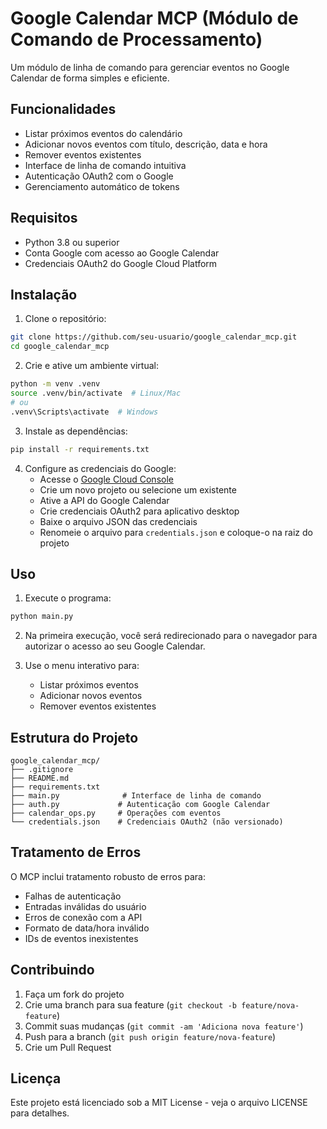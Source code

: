 # Google Calendar MCP (Módulo de Comando de Processamento)

Um módulo de linha de comando para gerenciar eventos no Google Calendar de forma simples e eficiente.

## Funcionalidades

- Listar próximos eventos do calendário
- Adicionar novos eventos com título, descrição, data e hora
- Remover eventos existentes
- Interface de linha de comando intuitiva
- Autenticação OAuth2 com o Google
- Gerenciamento automático de tokens

## Requisitos

- Python 3.8 ou superior
- Conta Google com acesso ao Google Calendar
- Credenciais OAuth2 do Google Cloud Platform

## Instalação

1. Clone o repositório:
```bash
git clone https://github.com/seu-usuario/google_calendar_mcp.git
cd google_calendar_mcp
```

2. Crie e ative um ambiente virtual:
```bash
python -m venv .venv
source .venv/bin/activate  # Linux/Mac
# ou
.venv\Scripts\activate  # Windows
```

3. Instale as dependências:
```bash
pip install -r requirements.txt
```

4. Configure as credenciais do Google:
   - Acesse o [Google Cloud Console](https://console.cloud.google.com)
   - Crie um novo projeto ou selecione um existente
   - Ative a API do Google Calendar
   - Crie credenciais OAuth2 para aplicativo desktop
   - Baixe o arquivo JSON das credenciais
   - Renomeie o arquivo para `credentials.json` e coloque-o na raiz do projeto

## Uso

1. Execute o programa:
```bash
python main.py
```

2. Na primeira execução, você será redirecionado para o navegador para autorizar o acesso ao seu Google Calendar.

3. Use o menu interativo para:
   - Listar próximos eventos
   - Adicionar novos eventos
   - Remover eventos existentes

## Estrutura do Projeto

```
google_calendar_mcp/
├── .gitignore
├── README.md
├── requirements.txt
├── main.py              # Interface de linha de comando
├── auth.py             # Autenticação com Google Calendar
├── calendar_ops.py     # Operações com eventos
└── credentials.json    # Credenciais OAuth2 (não versionado)
```

## Tratamento de Erros

O MCP inclui tratamento robusto de erros para:
- Falhas de autenticação
- Entradas inválidas do usuário
- Erros de conexão com a API
- Formato de data/hora inválido
- IDs de eventos inexistentes

## Contribuindo

1. Faça um fork do projeto
2. Crie uma branch para sua feature (`git checkout -b feature/nova-feature`)
3. Commit suas mudanças (`git commit -am 'Adiciona nova feature'`)
4. Push para a branch (`git push origin feature/nova-feature`)
5. Crie um Pull Request

## Licença

Este projeto está licenciado sob a MIT License - veja o arquivo LICENSE para detalhes. 